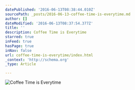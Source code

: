 ```yaml
---
datePublished: '2016-06-13T08:38:44.010Z'
sourcePath: _posts/2016-06-13-coffee-time-is-everytime.md
author: []
dateModified: '2016-06-13T08:37:54.377Z'
title: ''
description: Coffee Time is Everytime
starred: true
inFeed: true
hasPage: true
inNav: false
url: coffee-time-is-everytime/index.html
_context: 'http://schema.org'
_type: Article

---
```

![Coffee Time is Everytime](https://s3-us-west-2.amazonaws.com/the-grid-img/p/488a6efe88d42f30fc070853758fce00f2299cb2.jpg)